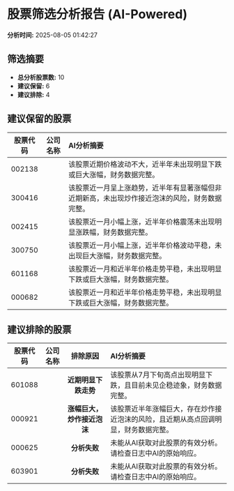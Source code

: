 # 股票筛选分析报告 (AI-Powered)

**分析时间:** 2025-08-05 01:42:27

## 筛选摘要

- **总分析股票数:** 10
- **建议保留:** 6
- **建议排除:** 4

## 建议保留的股票

| 股票代码 | 公司名称 | AI分析摘要 |
|:---:|:---:|:---|
| 002138 |  | 该股票近期价格波动不大，近半年未出现明显下跌或巨大涨幅，财务数据完整。 |
| 300416 |  | 该股票近一月呈上涨趋势，近半年有显著涨幅但非近期新高，未出现炒作接近泡沫的风险，财务数据完整。 |
| 002415 |  | 该股票近一月小幅上涨，近半年价格震荡未出现明显涨跌幅，财务数据完整。 |
| 300750 |  | 该股票近一月小幅上涨，近半年价格波动平稳，未出现巨大涨幅，财务数据完整。 |
| 601168 |  | 该股票近一月和近半年价格走势平稳，未出现明显下跌或巨大涨幅，财务数据完整。 |
| 000682 |  | 该股票近一月和近半年价格走势平稳，未出现明显下跌或巨大涨幅，财务数据完整。 |

## 建议排除的股票

| 股票代码 | 公司名称 | 排除原因 | AI分析摘要 |
|:---:|:---:|:---:|:---|
| 601088 |  | **近期明显下跌走势** | 该股票从7月下旬高点出现明显下跌，且目前未见企稳迹象，财务数据完整。 |
| 000921 |  | **涨幅巨大，炒作接近泡沫** | 该股票近半年涨幅巨大，存在炒作接近泡沫的风险，且近期从高点回调明显，财务数据完整。 |
| 000625 |  | **分析失败** | 未能从AI获取对此股票的有效分析。请检查日志中AI的原始响应。 |
| 603901 |  | **分析失败** | 未能从AI获取对此股票的有效分析。请检查日志中AI的原始响应。 |
